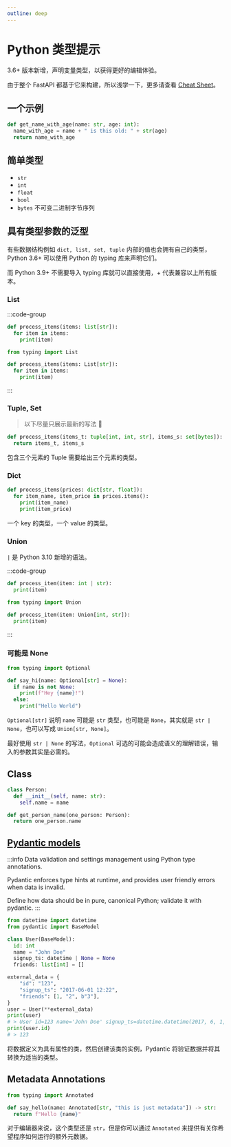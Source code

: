```yaml
---
outline: deep
---
```



# Python 类型提示

3.6+ 版本新增，声明变量类型，以获得更好的编辑体验。

由于整个 FastAPI 都基于它来构建，所以浅学一下，更多请查看 [Cheat Sheet](https://mypy.readthedocs.io/en/stable/cheat_sheet_py3.html)。

## 一个示例

```py
def get_name_with_age(name: str, age: int):
  name_with_age = name + " is this old: " + str(age)
  return name_with_age
```

## 简单类型

- `str`
- `int`
- `float`
- `bool`
- `bytes` 不可变二进制字节序列

## 具有类型参数的泛型

有些数据结构例如 `dict, list, set, tuple` 内部的值也会拥有自己的类型，Python 3.6+ 可以使用 Python 的 typing 库来声明它们。

而 Python 3.9+ 不需要导入 typing 库就可以直接使用，+ 代表兼容以上所有版本。

### List

:::code-group
```py [Python 3.9+] 1
def process_items(items: list[str]):
  for item in items:
    print(item)
```

```py [Python 3.6+] 1,3
from typing import List

def process_items(items: List[str]):
  for item in items:
    print(item)
```
:::

### Tuple, Set

> 以下尽量只展示最新的写法 🐶

```py 1
def process_items(items_t: tuple[int, int, str], items_s: set[bytes]):
  return items_t, items_s
```

包含三个元素的 Tuple 需要给出三个元素的类型。

### Dict

```py 1
def process_items(prices: dict[str, float]):
  for item_name, item_price in prices.items():
    print(item_name)
    print(item_price)
```

一个 key 的类型，一个 value 的类型。

### Union

`|` 是 Python 3.10 新增的语法。

:::code-group
```py [Python 3.10+] 1
def process_item(item: int | str):
  print(item)
```

```py [Python 3.6+] 1,3
from typing import Union

def process_item(item: Union[int, str]):
  print(item)
```
:::

### 可能是 None

```py 1,3
from typing import Optional

def say_hi(name: Optional[str] = None):
  if name is not None:
    print(f"Hey {name}!")
  else:
    print("Hello World")
```

`Optional[str]` 说明 `name` 可能是 `str` 类型，也可能是 `None`，其实就是 `str | None`，也可以写成 `Union[str, None]`。

最好使用 `str | None` 的写法，`Optional` 可选的可能会造成语义的理解错误，输入的参数其实是必需的。

## Class

```py 1-3,5
class Person:
  def __init__(self, name: str):
    self.name = name

def get_person_name(one_person: Person):
  return one_person.name
```

## [Pydantic models](https://docs.pydantic.dev/1.10/)

:::info
Data validation and settings management using Python type annotations.

Pydantic enforces type hints at runtime, and provides user friendly errors when data is invalid.

Define how data should be in pure, canonical Python; validate it with pydantic.
:::

```py
from datetime import datetime
from pydantic import BaseModel

class User(BaseModel):
  id: int
  name = "John Doe"
  signup_ts: datetime | None = None
  friends: list[int] = []

external_data = {
    "id": "123",
    "signup_ts": "2017-06-01 12:22",
    "friends": [1, "2", b"3"],
}
user = User(**external_data)
print(user)
# > User id=123 name='John Doe' signup_ts=datetime.datetime(2017, 6, 1, 12, 22) friends=[1, 2, 3]
print(user.id)
# > 123
```

将数据定义为具有属性的类，然后创建该类的实例，Pydantic 将验证数据并将其转换为适当的类型。

## Metadata Annotations

```py 1,3
from typing import Annotated

def say_hello(name: Annotated[str, "this is just metadata"]) -> str:
  return f"Hello {name}"
```

对于编辑器来说，这个类型还是 `str`，但是你可以通过 `Annotated` 来提供有关你希望程序如何运行的额外元数据。

